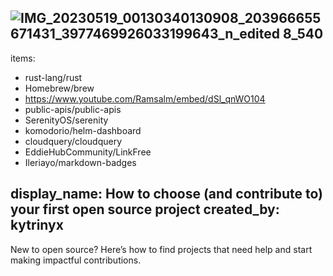![IMG_20230519_00130![340130908_203966655671431_3977469926033199643_n_edited](https://github.com/github/explore/assets/117342911/6ae1e492-2c55-4350-920c-e13905aded7c)
8_540](https://github.com/github/explore/assets/117342911/4aaff823-6c4f-41a9-b0c5-fe91d371b003)
---
items:
 - rust-lang/rust
 - Homebrew/brew
 - https://www.youtube.com/Ramsalm/embed/dSl_qnWO104
 - public-apis/public-apis
 - SerenityOS/serenity
 - komodorio/helm-dashboard
 - cloudquery/cloudquery
 - EddieHubCommunity/LinkFree
 - Ileriayo/markdown-badges

display_name: How to choose (and contribute to) your first open source project
created_by: kytrinyx
---
New to open source? Here’s how to find projects that need help and start making impactful contributions.
